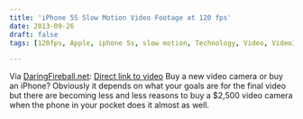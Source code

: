 ```yaml
---
title: 'iPhone 5S Slow Motion Video Footage at 120 fps'
date: 2013-09-26
draft: false
tags: [120fps, Apple, iphone 5s, slow motion, Technology, Video, Video]

---
```


Via [DaringFireball.net](http://daringfireball.net/linked/2013/09/24/slo-mo): [Direct link to video](https://vimeo.com/75285430) Buy a new video camera or buy an iPhone? Obviously it depends on what your goals are for the final video but there are becoming less and less reasons to buy a $2,500 video camera when the phone in your pocket does it almost as well.